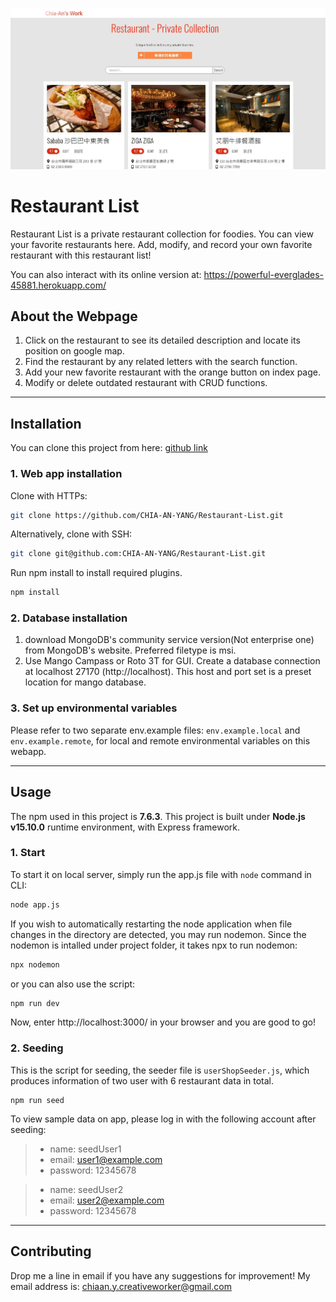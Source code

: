 ![webpage preview](https://github.com/CHIA-AN-YANG/Restaurant-List/blob/main/public/asset/restaurant-list_A4.JPG?raw=true)
# Restaurant List

Restaurant List is a private restaurant collection for foodies. You can view your favorite restaurants here. Add, modify, and record your own favorite restaurant with this restaurant list!

You can also interact with its online version at: https://powerful-everglades-45881.herokuapp.com/ 

## About the Webpage
1. Click on the restaurant to see its detailed description and locate its position on google map.
2. Find the restaurant by any related letters with the search function. 
3. Add your new favorite restaurant with the orange button on index page. 
4. Modify or delete outdated restaurant with CRUD functions.

---

## Installation

You can clone this project from here: [github link](https://github.com/CHIA-AN-YANG/Restaurant-List.git)
### 1. Web app installation
Clone with HTTPs:

```bash
git clone https://github.com/CHIA-AN-YANG/Restaurant-List.git
```
Alternatively, clone with SSH:
```bash
git clone git@github.com:CHIA-AN-YANG/Restaurant-List.git
```
Run npm install to install required plugins.

```bash
npm install
```
### 2. Database installation
1. download MongoDB's community service version(Not enterprise one) from MongoDB's website. Preferred filetype is msi.
2. Use Mango Campass or Roto 3T for GUI. Create a database connection at localhost 27170 (http://localhost). This host and port set is a preset location for mango database.

### 3. Set up environmental variables
Please refer to two separate env.example files: `env.example.local` and `env.example.remote`, for local and remote environmental variables on this webapp.

---

## Usage
The npm used in this project is **7.6.3**. This project is built under **Node.js v15.10.0** runtime environment, with Express framework.

### 1. Start
To start it on local server, simply run the app.js file with `node` command in CLI:

```bash
node app.js
```
If you wish to automatically restarting the node application when file changes in the directory are detected, you may run nodemon.
Since the nodemon is intalled under project folder, it takes npx to run nodemon:

```bash
npx nodemon
```
or you can also use the script:
```bash
npm run dev
```
Now, enter http://localhost:3000/ in your browser and you are good to go!

### 2. Seeding
This is the script for seeding, the seeder file is `userShopSeeder.js`, 
which produces information of two user with 6 restaurant data in total.
```
npm run seed
```
To view sample data on app, please log in with the following account after seeding:

> - name:      seedUser1
> - email:     user1@example.com
> - password:  12345678

> - name:      seedUser2
> - email:     user2@example.com
> - password:  12345678

---

## Contributing
Drop me a line in email if you have any suggestions for improvement! My email address is: chiaan.y.creativeworker@gmail.com

